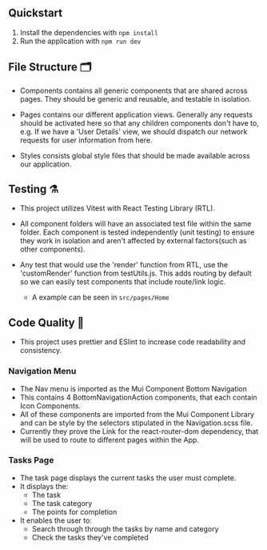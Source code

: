 ## Quickstart

1. Install the dependencies with `npm install`
2. Run the application with `npm run dev`

## File Structure 🗂️

- Components contains all generic components that are shared across pages. They should be generic and reusable, and testable in isolation.

- Pages contains our different application views. Generally any requests should be activated here so that any children components don't have to, e.g. If we have a 'User Details' view, we should dispatch our network requests for user information from here.

- Styles consists global style files that should be made available across our application.

## Testing ⚗️

- This project utilizes Vitest with React Testing Library (RTL).

- All component folders will have an associated test file within the same folder. Each component is tested independently (unit testing) to ensure they work in isolation and aren't affected by external factors(such as other components).

- Any test that would use the 'render' function from RTL, use the 'customRender' function from testUtils.js. This adds routing by default so we can easily test components that include route/link logic.
  - A example can be seen in `src/pages/Home`

## Code Quality 🌟

- This project uses prettier and ESlint to increase code readability and consistency.

### Navigation Menu 

- The Nav menu is imported as the Mui Component Bottom Navigation 
- This contains 4 BottomNavigationAction components, that each contain Icon Components. 
- All of these components are imported from the Mui Component Library and can be style by the selectors stipulated in the Navigation.scss file. 
- Currently they prove the Link for the react-router-dom dependency, that will be used to route to different pages within the App.

### Tasks Page

- The task page displays the current tasks the user must complete.
- It displays the: 
  - The task
  - The task category
  - The points for completion
- It enables the user to:
  - Search through through the tasks by name and category
  - Check the tasks they've completed

